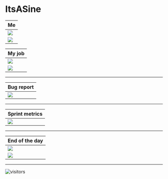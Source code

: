# ItsASine

Me |
------------- |
![](https://media.giphy.com/media/uUz1iGsj6t0ErjdjT1/giphy-downsized.gif)  |
![](https://media.giphy.com/media/9Dv115OjdmkRxdV54V/giphy-downsized.gif) |

My job |
------------- |
![](https://media.giphy.com/media/3o7WTL4qQCbbLLV2Pm/giphy-downsized.gif)  |
![](https://media.giphy.com/media/l2R06WPHU4ae0H4LC/giphy-downsized.gif) |

*****

Bug report |
------------- |
![](https://media.giphy.com/media/QJsPYF5SfCJKn2wRdX/giphy.gif) |

*****

Sprint metrics |
------------- |
![](https://media.giphy.com/media/h5okuiwkTSBRPaQkzB/giphy.gif) |

*****

End of the day |
------------- |
![](https://media.giphy.com/media/fH6uBGKBKUyRYtk3f0/giphy.gif) |
![](https://media.giphy.com/media/WxWmUBhk2dIti4vmvp/giphy.gif) |


*****
![visitors](https://visitor-badge.glitch.me/badge?page_id=itsasine.itsasine)

<!--
**ItsASine/ItsASine** is a ✨ _special_ ✨ repository because its `README.md` (this file) appears on your GitHub profile.

Here are some ideas to get you started:

- 🔭 I’m currently working on ...
- 🌱 I’m currently learning ...
- 👯 I’m looking to collaborate on ...
- 🤔 I’m looking for help with ...
- 💬 Ask me about ...
- 📫 How to reach me: ...
- 😄 Pronouns: ...
- ⚡ Fun fact: ...
-->
<!-- [![ItsASine's github stats](https://github-readme-stats.vercel.app/api?username=itsasine&show_icons=true)](https://github.com/anuraghazra/github-readme-stats) -->
